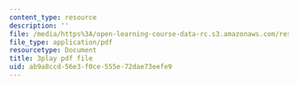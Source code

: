 ```yaml
---
content_type: resource
description: ''
file: /media/https%3A/open-learning-course-data-rc.s3.amazonaws.com/res-6-012-introduction-to-probability-spring-2018/ab9a8ccd56e3f0ce555e72dae73eefe9_UZOT_ddWpco.pdf
file_type: application/pdf
resourcetype: Document
title: 3play pdf file
uid: ab9a8ccd-56e3-f0ce-555e-72dae73eefe9
---
```

